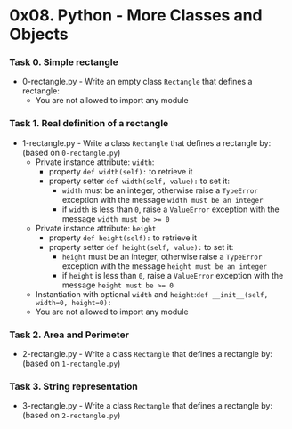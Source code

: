 # 0x08. Python - More Classes and Objects

### Task 0. Simple rectangle
* 0-rectangle.py - Write an empty class `Rectangle` that defines a rectangle:
   * You are not allowed to import any module

### Task 1. Real definition of a rectangle
* 1-rectangle.py - Write a class `Rectangle` that defines a rectangle by: (based on `0-rectangle.py`)
   * Private instance attribute: `width`:
      * property `def width(self):` to retrieve it
      * property setter `def width(self, value):` to set it:
         * `width` must be an integer, otherwise raise a `TypeError` exception with the message `width must be an integer`
         * if `width` is less than `0`, raise a `ValueError` exception with the message `width must be >= 0`
   * Private instance attribute: `height`
      * property `def height(self):` to retrieve it
      * property setter `def height(self, value):` to set it:
         * `height` must be an integer, otherwise raise a `TypeError` exception with the message `height must be an integer`
         * if `height` is less than `0`, raise a `ValueError` exception with the message `height must be >= 0`
   * Instantiation with optional `width` and `height`:`def __init__(self, width=0, height=0):`
   * You are not allowed to import any module

### Task 2. Area and Perimeter
* 2-rectangle.py - Write a class `Rectangle` that defines a rectangle by: (based on `1-rectangle.py`)

### Task 3. String representation
* 3-rectangle.py - Write a class `Rectangle` that defines a rectangle by: (based on `2-rectangle.py`)
 
